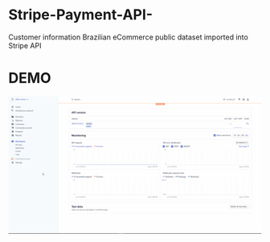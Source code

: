 # Stripe-Payment-API-

Customer information Brazilian eCommerce public dataset imported into Stripe API

# DEMO

![Stripe API Customer Data](demo/StripeAPICustomerData.gif)
